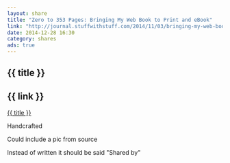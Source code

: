 ```yaml
---
layout: share
title: "Zero to 353 Pages: Bringing My Web Book to Print and eBook"
link: "http://journal.stuffwithstuff.com/2014/11/03/bringing-my-web-book-to-print-and-ebook/"
date: 2014-12-28 16:30
category: shares
ads: true
---
```

<div class="share-container">
    <h2>{{ title }}</h2>
    <h2>{{ link }}</h2>
    <a href="{{ link }}" title="{{ title }}">{{ title }}</a>
    <p>Handcrafted</p>
    <p>Could include a pic from source</p>
    <p>Instead of written it should be said "Shared by"</p>
</div>
